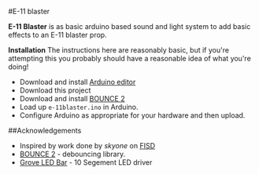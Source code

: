 #E-11 blaster

**E-11 Blaster** is as basic arduino based sound and light system to add basic
effects to an E-11 blaster prop.

**Installation**
The instructions here are reasonably basic, but if you're attempting this you
probably should have a reasonable idea of what you're doing!
 * Download and install [Arduino editor](http://www.arduino.cc/en/Main/Software)
 * Download this project
 * Download and install [BOUNCE 2](https://github.com/thomasfredericks/Bounce2)
 * Load up `e-11blaster.ino` in Arduino.
 * Configure Arduino as appropriate for your hardware and then upload.

##Acknowledgements
 * Inspired by work done by *skyone* on [FISD](http://http://www.whitearmor.net)
 * [BOUNCE 2](https://github.com/thomasfredericks/Bounce2) - debouncing library.
 * [Grove LED Bar](https://github.com/Seeed-Studio/Grove_LED_Bar) - 10 Segement LED driver
